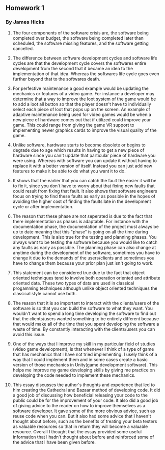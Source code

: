 Homework 1
----------

### By James Hicks

1.  The four components of the software crisis are, the software being
    completed over budget, the software being completed later than
    scheduled, the software missing features, and the software getting
    cancelled.

2.  The difference between software development cycles and software life
    cycles are that the development cycle covers the softwares entire
    development from the second that it became an idea to the
    implementation of that idea. Whereas the softwares life cycle goes
    even further beyond that to the softwares death.

3.  For perfective maintenance a good example would be updating the
    mechanics or features of a video game. For instance a developer may
    determine that a way to improve the loot system of the game would be
    to add a loot all button so that the player doesn't have to
    individually select each piece of loot that pops up on the screen.
    An example of adaptive maintenance being used for video games would
    be when a new piece of hardware comes out that if utilized could
    improve your game. This could range from giving the game VR support
    to implementing newer graphics cards to improve the visual quality
    of the game.

4.  Unlike software, hardware starts to become obsolete or begins to
    degrade due to age which results in having to get a new piece of
    hardware since you can't update that particular piece of hardware
    you were using. Whereas with software you can update it without
    having to replace it with a better version of itself. Instead you
    can just add new features to make it be able to do what you want it
    to do.

5.  It shows that the earlier that you can catch the fault the easier it
    will be to fix it, since you don't have to worry about that fixing
    new faults that could result from fixing that fault. It also shows
    that software engineers focus on trying to find these faults as
    early as possible in the hopes of avoiding the higher cost of
    finding the faults late in the development cycle or after
    implementation.

6.  The reason that these phase are not seperated is due to the fact
    that there implementation as phases is adaptable. For instance with
    the documentation phase, the documentation of the project must
    always be up to date meaning that this "phase" is going on all the
    time during development. This is also true for the testing and
    planning phases. You always want to be testing the software because
    you would like to catch any faults as early as possible. The
    planning phase can also change at anytime during the development of
    the software, sometimes you have to change it due to the demands of
    the users/clients and sometimes you have to change them because your
    prior plan just isn't going to work.

7.  This statement can be considered true due to the fact that object
    oriented techniques tend to involve both operation oriented and
    attribute oriented data. These two types of data are used in
    classical progamming techniques although unlike object oriented
    techniques the classical style cannot use both.

8.  The reason that it is so important to interact with the
    clients/users of the software is so that you can build the software
    to what they want. You wouldn't want to spend a long time developing
    the software to find out that the clients/users wanted something to
    be entirely different because that would make all of the time that
    you spent developing the software a waste of time. By constantly
    interacting with the clients/users you can avoid this issue.

9.  One of the ways that I improve my skill in my particular field of
    studies (video game development), is that whenever I think of a type
    of game that has mechanics that I have not tried implementing. I
    usely think of a way that I could implement them and in some cases
    create a basic version of those mechanics in Unity(game development
    software). This helps me improve my game developing skills by giving
    me practice on developing the code needed to implement these
    mechanics.

10. This essay discusses the author's thoughts and experience that led
    to him creating the Cathedral and Bazaar method of developing code.
    It did a good job of discussing how beneficial releasing your code
    to the public could be for the improvement of your code. It also did
    a good job of giving advice to the reader on how to improve
    themselves as a software developer. It gave some of the more obvious
    advice, such as reuse code when you can. But it also had some advice
    that I haven't thought about before, such as the benefits of
    treating your beta testers as valuable resources so that in return
    they will become a valuable resource. Overall I thought that the
    essay provided some useful information that I hadn't thought about
    before and reinforced some of the advice that I have been given
    before.


